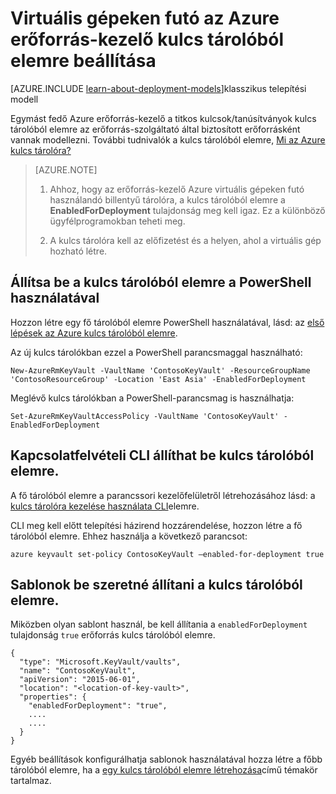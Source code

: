 <properties
    pageTitle="Virtuális gépeken futó az Azure erőforrás-kezelő kulcs tárolóra beállítása |} Microsoft Azure"
    description="Hogyan lehet kulcs tárolóra beállítása egy erőforrás-kezelő Azure virtuális gépen való használatra."
    services="virtual-machines-windows"
    documentationCenter=""
    authors="singhkays"
    manager="timlt"
    editor=""
    tags="azure-resource-manager"/>

<tags
    ms.service="virtual-machines-windows"
    ms.workload="infrastructure-services"
    ms.tgt_pltfrm="vm-windows"
    ms.devlang="na"
    ms.topic="article"
    ms.date="05/31/2016"
    ms.author="singhkay"/>

# <a name="set-up-key-vault-for-virtual-machines-in-azure-resource-manager"></a>Virtuális gépeken futó az Azure erőforrás-kezelő kulcs tárolóból elemre beállítása

[AZURE.INCLUDE [learn-about-deployment-models](../../includes/learn-about-deployment-models-rm-include.md)]klasszikus telepítési modell

Egymást fedő Azure erőforrás-kezelő a titkos kulcsok/tanúsítványok kulcs tárolóból elemre az erőforrás-szolgáltató által biztosított erőforrásként vannak modellezni. További tudnivalók a kulcs tárolóból elemre, [Mi az Azure kulcs tárolóra?](../key-vault/key-vault-whatis.md)

>[AZURE.NOTE] 
>
>1. Ahhoz, hogy az erőforrás-kezelő Azure virtuális gépeken futó használandó billentyű tárolóra, a kulcs tárolóból elemre a **EnabledForDeployment** tulajdonság meg kell igaz. Ez a különböző ügyfélprogramokban teheti meg.
>
>2. A kulcs tárolóra kell az előfizetést és a helyen, ahol a virtuális gép hozható létre.

## <a name="use-powershell-to-set-up-key-vault"></a>Állítsa be a kulcs tárolóból elemre a PowerShell használatával
Hozzon létre egy fő tárolóból elemre PowerShell használatával, lásd: az [első lépések az Azure kulcs tárolóból elemre](../key-vault/key-vault-get-started.md#vault).

Az új kulcs tárolókban ezzel a PowerShell parancsmaggal használható:

    New-AzureRmKeyVault -VaultName 'ContosoKeyVault' -ResourceGroupName 'ContosoResourceGroup' -Location 'East Asia' -EnabledForDeployment

Meglévő kulcs tárolókban a PowerShell-parancsmag is használhatja:

    Set-AzureRmKeyVaultAccessPolicy -VaultName 'ContosoKeyVault' -EnabledForDeployment

## <a name="us-cli-to-set-up-key-vault"></a>Kapcsolatfelvételi CLI állíthat be kulcs tárolóból elemre.
A fő tárolóból elemre a parancssori kezelőfelületről létrehozásához lásd: a [kulcs tárolóra kezelése használata CLI](../key-vault/key-vault-manage-with-cli.md#create-a-key-vault)elemre.

CLI meg kell előtt telepítési házirend hozzárendelése, hozzon létre a fő tárolóból elemre. Ehhez használja a következő parancsot:

    azure keyvault set-policy ContosoKeyVault –enabled-for-deployment true

## <a name="use-templates-to-set-up-key-vault"></a>Sablonok be szeretné állítani a kulcs tárolóból elemre.
Miközben olyan sablont használ, be kell állítania a `enabledForDeployment` tulajdonság `true` erőforrás kulcs tárolóból elemre.

    {
      "type": "Microsoft.KeyVault/vaults",
      "name": "ContosoKeyVault",
      "apiVersion": "2015-06-01",
      "location": "<location-of-key-vault>",
      "properties": {
        "enabledForDeployment": "true",
        ....
        ....
      }
    }

Egyéb beállítások konfigurálhatja sablonok használatával hozza létre a főbb tárolóból elemre, ha a [egy kulcs tárolóból elemre létrehozása](https://azure.microsoft.com/documentation/templates/101-key-vault-create/)című témakör tartalmaz.
